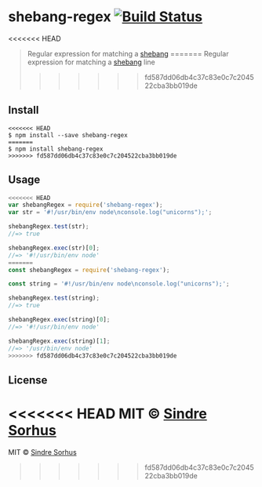 # shebang-regex [![Build Status](https://travis-ci.org/sindresorhus/shebang-regex.svg?branch=master)](https://travis-ci.org/sindresorhus/shebang-regex)

<<<<<<< HEAD
> Regular expression for matching a [shebang](https://en.wikipedia.org/wiki/Shebang_(Unix))
=======
> Regular expression for matching a [shebang](https://en.wikipedia.org/wiki/Shebang_(Unix)) line
>>>>>>> fd587dd06db4c37c83e0c7c204522cba3bb019de


## Install

```
<<<<<<< HEAD
$ npm install --save shebang-regex
=======
$ npm install shebang-regex
>>>>>>> fd587dd06db4c37c83e0c7c204522cba3bb019de
```


## Usage

```js
<<<<<<< HEAD
var shebangRegex = require('shebang-regex');
var str = '#!/usr/bin/env node\nconsole.log("unicorns");';

shebangRegex.test(str);
//=> true

shebangRegex.exec(str)[0];
//=> '#!/usr/bin/env node'
=======
const shebangRegex = require('shebang-regex');

const string = '#!/usr/bin/env node\nconsole.log("unicorns");';

shebangRegex.test(string);
//=> true

shebangRegex.exec(string)[0];
//=> '#!/usr/bin/env node'

shebangRegex.exec(string)[1];
//=> '/usr/bin/env node'
>>>>>>> fd587dd06db4c37c83e0c7c204522cba3bb019de
```


## License

<<<<<<< HEAD
MIT © [Sindre Sorhus](http://sindresorhus.com)
=======
MIT © [Sindre Sorhus](https://sindresorhus.com)
>>>>>>> fd587dd06db4c37c83e0c7c204522cba3bb019de
